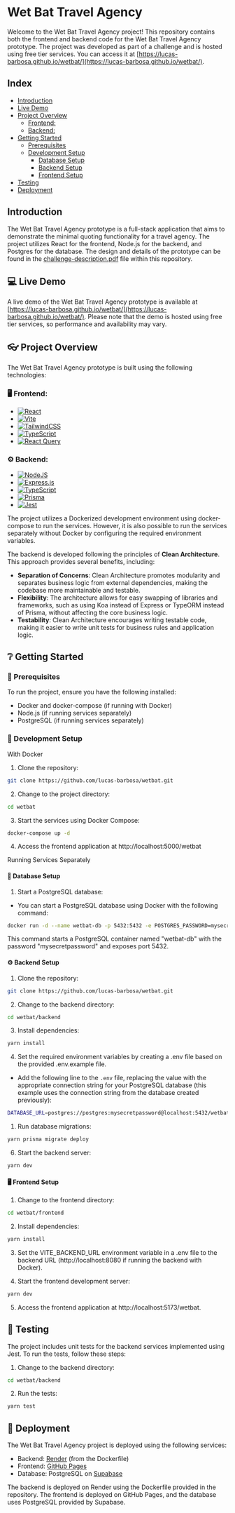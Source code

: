 # Wet Bat Travel Agency

Welcome to the Wet Bat Travel Agency project! This repository contains both the frontend and backend code for the Wet Bat Travel Agency prototype. The project was developed as part of a challenge and is hosted using free tier services. You can access it at [https://lucas-barbosa.github.io/wetbat/](https://lucas-barbosa.github.io/wetbat/).

## Index

- [Introduction](#introduction)
- [Live Demo](#computer-live-demo)
- [Project Overview](#eyeglasses-project-overview)
  - [Frontend:](#desktop_computer-frontend)
  - [Backend:](#gear-backend)
- [Getting Started](#grey_question-getting-started)
  - [Prerequisites](#page_facing_up-prerequisites)
  - [Development Setup](#wrench-development-setup)
    - [Database Setup](#game_die-database-setup)
    - [Backend Setup](#gear-backend-setup)
    - [Frontend Setup](#desktop_computer-frontend-setup)
- [Testing](#test_tube-testing)
- [Deployment](#rocket-deployment)

## Introduction

The Wet Bat Travel Agency prototype is a full-stack application that aims to demonstrate the minimal quoting functionality for a travel agency. The project utilizes React for the frontend, Node.js for the backend, and Postgres for the database. The design and details of the prototype can be found in the [challenge-description.pdf](challenge-description.pdf) file within this repository.

## :computer: Live Demo

A live demo of the Wet Bat Travel Agency prototype is available at [https://lucas-barbosa.github.io/wetbat/](https://lucas-barbosa.github.io/wetbat/). Please note that the demo is hosted using free tier services, so performance and availability may vary.

## :eyeglasses: Project Overview
The Wet Bat Travel Agency prototype is built using the following technologies:

### :desktop_computer: Frontend:
* [![React](https://img.shields.io/badge/react-%2320232a.svg?style=for-the-badge&logo=react&logoColor=%2361DAFB)](https://react.dev/)
* [![Vite](https://img.shields.io/badge/vite-%23646CFF.svg?style=for-the-badge&logo=vite&logoColor=white)](https://vitejs.dev/)
* [![TailwindCSS](https://img.shields.io/badge/tailwindcss-%2338B2AC.svg?style=for-the-badge&logo=tailwind-css&logoColor=white)](https://tailwindcss.com/)
* [![TypeScript](https://img.shields.io/badge/typescript-%23007ACC.svg?style=for-the-badge&logo=typescript&logoColor=white)](https://www.typescriptlang.org/)
* [![React Query](https://img.shields.io/badge/-React%20Query-FF4154?style=for-the-badge&logo=react%20query&logoColor=white)](https://tanstack.com/query/v3/)

### :gear: Backend:
* [![NodeJS](https://img.shields.io/badge/node.js-6DA55F?style=for-the-badge&logo=node.js&logoColor=white)](https://nodejs.org/)
* [![Express.js](https://img.shields.io/badge/express.js-%23404d59.svg?style=for-the-badge&logo=express&logoColor=%2361DAFB)](https://expressjs.com/)
* [![TypeScript](https://img.shields.io/badge/typescript-%23007ACC.svg?style=for-the-badge&logo=typescript&logoColor=white)](https://www.typescriptlang.org/)
* [![Prisma](https://img.shields.io/badge/Prisma-3982CE?style=for-the-badge&logo=Prisma&logoColor=white)](https://www.prisma.io/)
* [![Jest](https://img.shields.io/badge/-jest-%23C21325?style=for-the-badge&logo=jest&logoColor=white)](https://jestjs.io/)

The project utilizes a Dockerized development environment using docker-compose to run the services. However, it is also possible to run the services separately without Docker by configuring the required environment variables.

The backend is developed following the principles of **Clean Architecture**. This approach provides several benefits, including:

- **Separation of Concerns**: Clean Architecture promotes modularity and separates business logic from external dependencies, making the codebase more maintainable and testable.
- **Flexibility**: The architecture allows for easy swapping of libraries and frameworks, such as using Koa instead of Express or TypeORM instead of Prisma, without affecting the core business logic.
- **Testability**: Clean Architecture encourages writing testable code, making it easier to write unit tests for business rules and application logic.

## :grey_question: Getting Started
### :page_facing_up: Prerequisites
To run the project, ensure you have the following installed:

- Docker and docker-compose (if running with Docker)
- Node.js (if running services separately)
- PostgreSQL (if running services separately)

### :wrench: Development Setup
With Docker

1. Clone the repository:

```bash
git clone https://github.com/lucas-barbosa/wetbat.git
```

2. Change to the project directory:
```bash
cd wetbat
```

3. Start the services using Docker Compose:
```bash
docker-compose up -d
```

4. Access the frontend application at http://localhost:5000/wetbat

Running Services Separately

#### :game_die: Database Setup

1. Start a PostgreSQL database:

- You can start a PostgreSQL database using Docker with the following command:
```bash
docker run -d --name wetbat-db -p 5432:5432 -e POSTGRES_PASSWORD=mysecretpassword postgres:latest
```
This command starts a PostgreSQL container named "wetbat-db" with the password "mysecretpassword" and exposes port 5432.


#### :gear: Backend Setup

1. Clone the repository:

```bash
git clone https://github.com/lucas-barbosa/wetbat.git
```

2. Change to the backend directory:

```bash
cd wetbat/backend
```

3. Install dependencies:

```bash
yarn install
```

4. Set the required environment variables by creating a .env file based on the provided .env.example file.
- Add the following line to the `.env` file, replacing the value with the appropriate connection string for your PostgreSQL database (this example uses the connection string from the database created previously):
```bash
DATABASE_URL=postgres://postgres:mysecretpassword@localhost:5432/wetbat-db
```

1. Run database migrations:

```bash
yarn prisma migrate deploy
```

6. Start the backend server:

```bash
yarn dev
```

#### :desktop_computer: Frontend Setup
1. Change to the frontend directory:

```bash
cd wetbat/frontend
```

2. Install dependencies:

```bash
yarn install
```

3. Set the VITE_BACKEND_URL environment variable in a .env file to the backend URL (http://localhost:8080 if running the backend with Docker).

4. Start the frontend development server:

```bash
yarn dev
```

5. Access the frontend application at http://localhost:5173/wetbat.

## :test_tube: Testing
The project includes unit tests for the backend services implemented using Jest. To run the tests, follow these steps:

1. Change to the backend directory:

```bash
cd wetbat/backend
```

2. Run the tests:

```bash
yarn test
```

## :rocket: Deployment

The Wet Bat Travel Agency project is deployed using the following services:

- Backend: [Render](https://render.com) (from the Dockerfile)
- Frontend: [GitHub Pages](https://pages.github.com)
- Database: PostgreSQL on [Supabase](https://supabase.io)

The backend is deployed on Render using the Dockerfile provided in the repository. The frontend is deployed on GitHub Pages, and the database uses PostgreSQL provided by Supabase.
